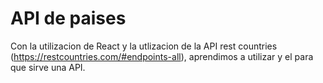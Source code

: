 # API de paises

Con la utilizacion de React y la utlizacion de la API rest countries (https://restcountries.com/#endpoints-all), aprendimos a utilizar y el para que sirve una API. 
